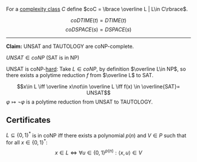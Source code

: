 
For a [complexity class](Complexity%20Classes.md) $C$ define $coC = \lbrace \overline L | L\in C\rbrace$.

$$coDTIME(t) = DTIME(t)$$
$$coDSPACE(s) = DSPACE(s)$$

---

__Claim:__ UNSAT and TAUTOLOGY are coNP-complete.

$UNSAT \in coNP$ (SAT is in NP)

UNSAT is coNP-[hard](Completness.md):
Take $L\in coNP$, by definition $\overline L\in NP$, so there exists a polytime reduction $f$ from $\overline L$ to SAT.

$$x\in L \iff \overline x\not\in \overline L \iff f(x) \in \overline{SAT}= UNSAT$$
$\varphi\mapsto \neg \varphi$ is a polytime reduction from UNSAT to TAUTOLOGY.


## Certificates

$L\subseteq \lbrace 0, 1\rbrace^*$ is in coNP iff there exists a polynomial $p(n)$ and $V\in P$ such that for all $x\in\lbrace 0, 1\rbrace^*$:
$$x\in L \iff \forall u\in \lbrace 0, 1\rbrace^{p(n)} : \langle x, u\rangle \in V$$
